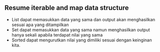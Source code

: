 ## Resume iterable and map data structure

- List dapat memasukkan data yang sama dan output akan menghasilkan sesuai apa yang ditampilkan
- Set dapat memasukkan data yang sama namun menghasilkan output hanya sekali apabila terdapat nilai yang sama
- Sorted dapat mengurutkan nilai yang dimiliki sesuai dengan keinginan kita.
